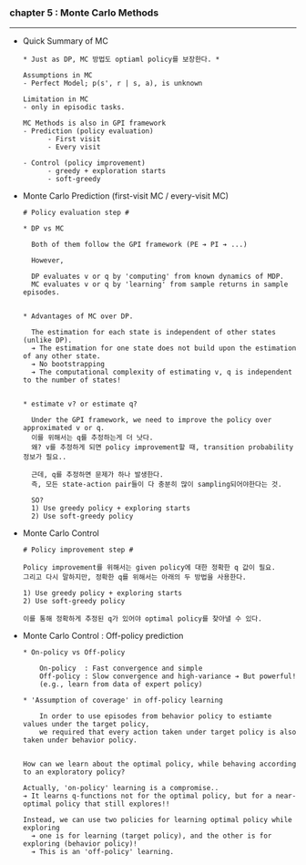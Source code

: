 ### chapter 5 : Monte Carlo Methods

---

- Quick Summary of MC 

      * Just as DP, MC 방법도 optiaml policy를 보장한다. *

      Assumptions in MC
      - Perfect Model; p(s', r | s, a), is unknown

      Limitation in MC 
      - only in episodic tasks.

      MC Methods is also in GPI framework
      - Prediction (policy evaluation)
            - First visit
            - Every visit
  
      - Control (policy improvement)
            - greedy + exploration starts
            - soft-greedy       
  

- Monte Carlo Prediction (first-visit MC / every-visit MC)

      # Policy evaluation step #

      * DP vs MC
  
        Both of them follow the GPI framework (PE ➔ PI ➔ ...)
  
        However,
  
        DP evaluates v or q by 'computing' from known dynamics of MDP.
        MC evaluates v or q by 'learning' from sample returns in sample episodes.


      * Advantages of MC over DP.
  
        The estimation for each state is independent of other states (unlike DP).
        ➔ The estimation for one state does not build upon the estimation of any other state.
        ➔ No bootstrapping
        ➔ The computational complexity of estimating v, q is independent to the number of states!


      * estimate v? or estimate q?

        Under the GPI framework, we need to improve the policy over approximated v or q.
        이를 위해서는 q를 추정하는게 더 낫다.
        왜? v를 추정하게 되면 policy improvement할 때, transition probability 정보가 필요.. 
            
        근데, q를 추정하면 문제가 하나 발생한다.
        즉, 모든 state-action pair들이 다 충분히 많이 sampling되어야한다는 것.
  
        SO?
        1) Use greedy policy + exploring starts
        2) Use soft-greedy policy


- Monte Carlo Control

      # Policy improvement step #

      Policy improvement를 위해서는 given policy에 대한 정확한 q 값이 필요.
      그리고 다시 말하지만, 정확한 q를 위해서는 아래의 두 방법을 사용한다.

      1) Use greedy policy + exploring starts
      2) Use soft-greedy policy
    
      이를 통해 정확하게 추정된 q가 있어야 optimal policy를 찾아낼 수 있다.


- Monte Carlo Control : Off-policy prediction


      * On-policy vs Off-policy

          On-policy  : Fast convergence and simple
          Off-policy : Slow convergence and high-variance ➔ But powerful! 
          (e.g., learn from data of expert policy)
    
      * 'Assumption of coverage' in off-policy learning

          In order to use episodes from behavior policy to estiamte values under the target policy,
          we required that every action taken under target policy is also taken under behavior policy. 


      How can we learn about the optimal policy, while behaving according to an exploratory policy?

      Actually, 'on-policy' learning is a compromise..
      ➔ It learns q-functions not for the optimal policy, but for a near-optimal policy that still explores!!

      Instead, we can use two policies for learning optimal policy while exploring
        ➔ one is for learning (target policy), and the other is for exploring (behavior policy)!
        ➔ This is an 'off-policy' learning.

  

      
          



    

            
